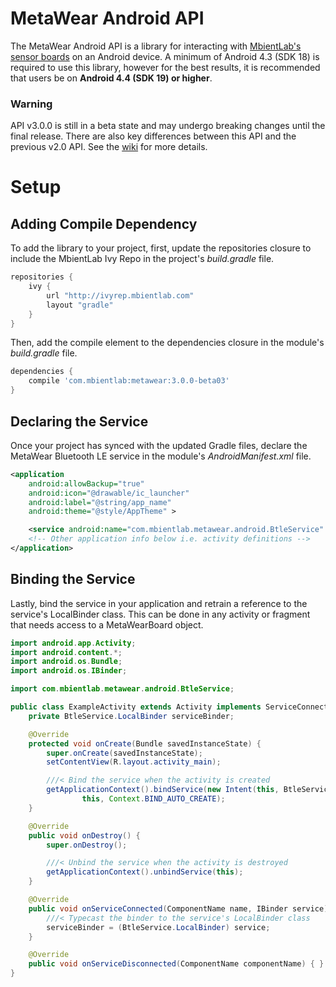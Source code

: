 # MetaWear Android API #
The MetaWear Android API is a library for interacting with [MbientLab's sensor boards](https://mbientlab.com/sensors/) on an Android device.  A minimum of Android 4.3 (SDK 18) is required to use this library, however for the best results, it is recommended that users be on **Android 4.4 (SDK 19) or higher**.  

### Warning ###
API v3.0.0 is still in a beta state and may undergo breaking changes until the final release.  There are also key differences between this API and the previous v2.0 API.  See the [wiki](https://github.com/mbientlab/Metawear-AndroidAPI/wiki/API-v3.0.0-Changes) for more details.

# Setup  #
## Adding Compile Dependency ##
To add the library to your project, first, update the repositories closure to include the MbientLab Ivy Repo in the project's *build.gradle* file.

```gradle
repositories {
    ivy {
        url "http://ivyrep.mbientlab.com"
        layout "gradle"
    }
}
```

Then, add the compile element to the dependencies closure in the module's *build.gradle* file.

```gradle
dependencies {
    compile 'com.mbientlab:metawear:3.0.0-beta03'
}
```

## Declaring the Service ##
Once your project has synced with the updated Gradle files, declare the MetaWear Bluetooth LE service in the module's *AndroidManifest.xml* file.
```xml
<application
    android:allowBackup="true"
    android:icon="@drawable/ic_launcher"
    android:label="@string/app_name"
    android:theme="@style/AppTheme" >

    <service android:name="com.mbientlab.metawear.android.BtleService" />
    <!-- Other application info below i.e. activity definitions -->
</application>
```

## Binding the Service ##
Lastly, bind the service in your application and retrain a reference to the service's LocalBinder class.  This can be done in any activity or fragment that needs access to a MetaWearBoard object.

```java
import android.app.Activity;
import android.content.*;
import android.os.Bundle;
import android.os.IBinder;

import com.mbientlab.metawear.android.BtleService;

public class ExampleActivity extends Activity implements ServiceConnection {
    private BtleService.LocalBinder serviceBinder;

    @Override
    protected void onCreate(Bundle savedInstanceState) {
        super.onCreate(savedInstanceState);
        setContentView(R.layout.activity_main);

        ///< Bind the service when the activity is created
        getApplicationContext().bindService(new Intent(this, BtleService.class),
                this, Context.BIND_AUTO_CREATE);
    }

    @Override
    public void onDestroy() {
        super.onDestroy();

        ///< Unbind the service when the activity is destroyed
        getApplicationContext().unbindService(this);
    }

    @Override
    public void onServiceConnected(ComponentName name, IBinder service) {
        ///< Typecast the binder to the service's LocalBinder class
        serviceBinder = (BtleService.LocalBinder) service;
    }

    @Override
    public void onServiceDisconnected(ComponentName componentName) { }
}
```
